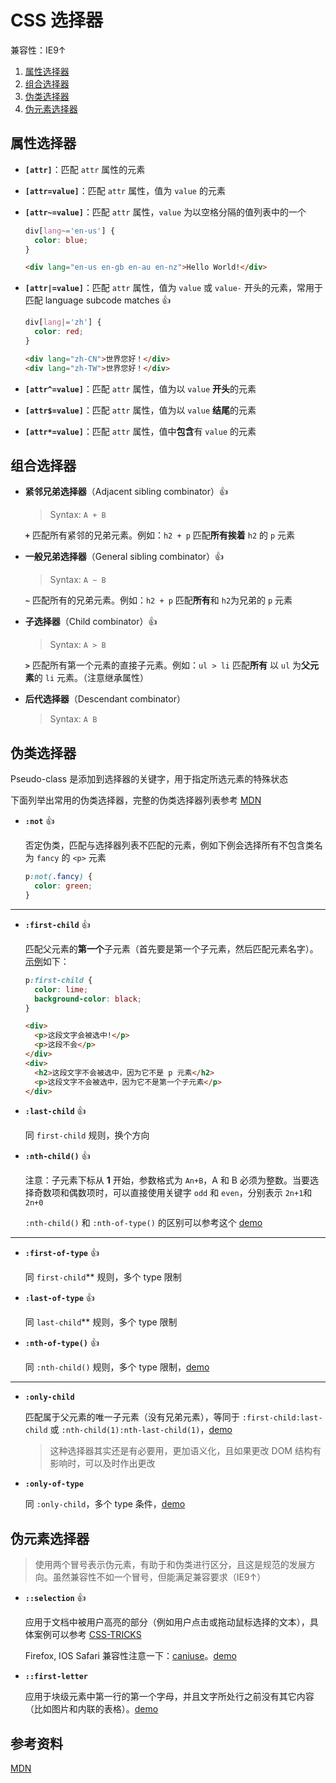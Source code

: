 # CSS 选择器

兼容性：IE9↑

1. [属性选择器](#属性选择器)
1. [组合选择器](#组合选择器)
1. [伪类选择器](#伪类选择器)
1. [伪元素选择器](#伪元素选择器)

## 属性选择器

- **`[attr]`**：匹配 `attr` 属性的元素

- **`[attr=value]`**：匹配 `attr` 属性，值为 `value` 的元素

- **`[attr~=value]`**：匹配 `attr` 属性，`value` 为以空格分隔的值列表中的一个

  ```css
  div[lang~='en-us'] {
    color: blue;
  }
  ```

  ```html
  <div lang="en-us en-gb en-au en-nz">Hello World!</div>
  ```

- **`[attr|=value]`**：匹配 `attr` 属性，值为 `value` 或 `value-` 开头的元素，常用于匹配 language subcode matches :+1:

  ```css
  div[lang|='zh'] {
    color: red;
  }
  ```

  ```html
  <div lang="zh-CN">世界您好！</div>
  <div lang="zh-TW">世界您好！</div>
  ```

- **`[attr^=value]`**：匹配 `attr` 属性，值为以 `value` **开头**的元素

- **`[attr$=value]`**：匹配 `attr` 属性，值为以 `value` **结尾**的元素

- **`[attr*=value]`**：匹配 `attr` 属性，值中**包含**有 `value` 的元素

## 组合选择器

- **紧邻兄弟选择器**（Adjacent sibling combinator）:+1:

  > Syntax: `A + B`

  **`+`** 匹配所有紧邻的兄弟元素。例如：`h2 + p` 匹配**所有挨着** `h2` 的 `p` 元素

- **一般兄弟选择器**（General sibling combinator）:+1:

  > Syntax: `A ~ B`

  **`~`** 匹配所有的兄弟元素。例如：`h2 + p` 匹配**所有**和 `h2`为兄弟的 `p` 元素

- **子选择器**（Child combinator）:+1:

  > Syntax: `A > B`

  **`>`** 匹配所有第一个元素的直接子元素。例如：`ul > li` 匹配**所有** 以 `ul` 为**父元素**的 `li` 元素。（注意继承属性）

- **后代选择器**（Descendant combinator）

  > Syntax: `A B`

## 伪类选择器

Pseudo-class 是添加到选择器的关键字，用于指定所选元素的特殊状态

下面列举出常用的伪类选择器，完整的伪类选择器列表参考 [MDN](https://developer.mozilla.org/en-US/docs/Web/CSS/Pseudo-classes#Index_of_standard_pseudo-classes)

- **`:not`** :+1:

  否定伪类，匹配与选择器列表不匹配的元素，例如下例会选择所有不包含类名为 `fancy` 的 `<p>` 元素

  ```css
  p:not(.fancy) {
    color: green;
  }
  ```

---

- **`:first-child`** :+1:

  匹配父元素的**第一个**子元素（首先要是第一个子元素，然后匹配元素名字）。[示例](https://codepen.io/yuliangmu/pen/wNGORy)如下：

  ```css
  p:first-child {
    color: lime;
    background-color: black;
  }
  ```

  ```html
  <div>
    <p>这段文字会被选中!</p>
    <p>这段不会</p>
  </div>
  <div>
    <h2>这段文字不会被选中，因为它不是 p 元素</h2>
    <p>这段文字不会被选中，因为它不是第一个子元素</p>
  </div>
  ```

- **`:last-child`** :+1:

  同 `first-child` 规则，换个方向

- **`:nth-child()`** :+1:

  注意：子元素下标从 **1** 开始，参数格式为 `An+B`，A 和 B 必须为整数。当要选择奇数项和偶数项时，可以直接使用关键字 `odd` 和 `even`，分别表示 `2n+1`和 `2n+0`

  `:nth-child()` 和 `:nth-of-type()` 的区别可以参考这个 [demo](https://codepen.io/yuliangmu/pen/XOdQWW?editors=1100)

---

- **`:first-of-type`** :+1:

  同 `first-child`\*\* 规则，多个 type 限制

- **`:last-of-type`** :+1:

  同 `last-child`\*\* 规则，多个 type 限制

- **`:nth-of-type()`** :+1:

  同 `:nth-child()` 规则，多个 type 限制，[demo](https://codepen.io/yuliangmu/pen/XOdvWr)

---

- **`:only-child`**

  匹配属于父元素的唯一子元素（没有兄弟元素），等同于 `:first-child:last-child` 或 `:nth-child(1):nth-last-child(1)`，[demo](https://codepen.io/yuliangmu/pen/WPwVRL)

  > 这种选择器其实还是有必要用，更加语义化，且如果更改 DOM 结构有影响时，可以及时作出更改

- **`:only-of-type`**

  同 `:only-child`，多个 type 条件，[demo](https://codepen.io/yuliangmu/pen/BMKXZO)

## 伪元素选择器

> 使用两个冒号表示伪元素，有助于和伪类进行区分，且这是规范的发展方向。虽然兼容性不如一个冒号，但能满足兼容要求（IE9↑）

- **`::selection`** :+1:

  应用于文档中被用户高亮的部分（例如用户点击或拖动鼠标选择的文本），具体案例可以参考 [CSS-TRICKS](https://css-tricks.com/snippets/css/a-guide-to-flexbox/)

  Firefox, IOS Safari 兼容性注意一下：[caniuse](https://caniuse.com/#search=%3A%3Aselection)。[demo](https://codepen.io/yuliangmu/pen/jdrNbb)

- **`::first-letter`**

  应用于块级元素中第一行的第一个字母，并且文字所处行之前没有其它内容（比如图片和内联的表格）。[demo](https://codepen.io/yuliangmu/pen/GzqKjL?editors=1100)

## 参考资料

[MDN](https://developer.mozilla.org/en-US/docs/Web/CSS/CSS_Selectors)
